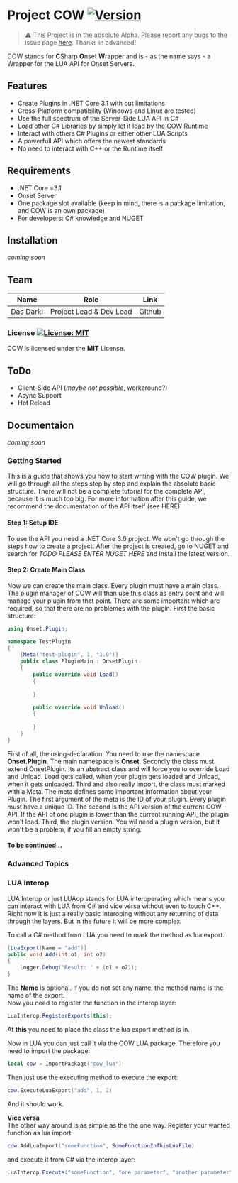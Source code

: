 # Project COW [![Version](https://img.shields.io/badge/version-1.0%3A0-green)](https://github.com/DasDarki/COW)

> :warning: This Project is in the absolute Alpha. Please report any bugs to the issue page [here](https://github.com/DasDarki/COW/issues). Thanks in advanced!

COW stands for **C**Sharp **O**nset **W**rapper and is - as the name says - a Wrapper for the LUA API for Onset Servers.

## Features
  - Create Plugins in .NET Core 3.1 with out limitations
  - Cross-Platform compatibility (Windows and Linux are tested)
  - Use the full spectrum of the Server-Side LUA API in C#
  - Load other C# Libraries by simply let it load by the COW Runtime
  - Interact with others C# Plugins or either other LUA Scripts
  - A powerfull API which offers the newest standards
  - No need to interact with C++ or the Runtime itself


## Requirements
  - .NET Core =3.1
  - Onset Server
  - One package slot available (keep in mind, there is a package limitation, and COW is an own package)
  - For developers: C# knowledge and NUGET

## Installation
*coming soon*

## Team
Name  | Role | Link
------------- | -------------| -------------
Das Darki  | Project Lead & Dev Lead | [Github](https://github.com/DasDarki/)

### License [![License: MIT](https://img.shields.io/badge/License-MIT-yellow.svg)](https://opensource.org/licenses/MIT)
COW is licensed under the **MIT** License.

## ToDo
- Client-Side API (*maybe not possible*, workaround?)
- Async Support
- Hot Reload

## Documentaion
*coming soon*

### Getting Started
This is a guide that shows you how to start writing with the COW plugin. We will go through all the steps step by step and explain the absolute basic structure. There will not be a complete tutorial for the complete API, because it is much too big. For more information after this guide, we recommend the documentation of the API itself (see HERE)

#### Step 1: Setup IDE
To use the API you need a .NET Core 3.0 project. We won't go through the steps how to create a project. After the project is created, go to NUGET and search for *TODO PLEASE ENTER NUGET HERE* and install the latest version.

#### Step 2: Create Main Class
Now we can create the main class. Every plugin must have a main class. The plugin manager of COW will than use this class as entry point and will manage your plugin from that point. There are some important which are required, so that there are no problemes with the plugin.
First the basic structure:
```csharp
using Onset.Plugin;

namespace TestPlugin
{
    [Meta("test-plugin", 1, "1.0")]
    public class PluginMain : OnsetPlugin
    {
        public override void Load()
        {
            
        }

        public override void Unload()
        {
            
        }
    }
}
```
First of all, the using-declaration. You need to use the namespace **Onset.Plugin**. The main namespace is **Onset**.
Secondly the class must extend OnsetPlugin. Its an abstract class and will force you to override Load and Unload. Load gets called, when your plugin gets loaded and Unload, when it gets unloaded.
Third and also really import, the class must marked with a Meta. The meta defines some important information about your Plugin. The first argument of the meta is the ID of your plugin. Every plugin must have a unique ID. The second is the API version of the current COW API. If the API of one plugin is lower than the current running API, the plugin won't load. Third, the plugin version. You wil need a plugin version, but it won't be a problem, if you fill an empty string.

#### To be continued...

### Advanced Topics
### LUA Interop
LUA Interop or just LUAop stands for LUA interoperating which means you can interact with LUA from C# and vice versa without even to touch C++. Right now it is just a really basic interoping without any returning of data through the layers. But in the future it will be more complex.    
     
To call a C# method from LUA you need to mark the method as lua export.    
```csharp
[LuaExport(Name = "add")]
public void Add(int o1, int o2)
{
    Logger.Debug("Result: " + (o1 + o2));
}
```
The **Name** is optional. If you do not set any name, the method name is the name of the export.     
Now you need to register the function in the interop layer:    
```csharp
LuaInterop.RegisterExports(this);
```
At **this** you need to place the class the lua export method is in.     
     
Now in LUA you can just call it via the COW LUA package. Therefore you need to import the package:
```lua
local cow = ImportPackage("cow_lua")
```
Then just use the executing method to execute the export:
```lua
cow.ExecuteLuaExport("add", 1, 2)
```
And it should work.    
    
**Vice versa**    
The other way around is as simple as the the one way. Register your wanted function as lua import:
```lua
cow.AddLuaImport("someFunction", SomeFunctionInThisLuaFile)
```
and execute it from C# via the interop layer:
```csharp
LuaInterop.Execute("someFunction", "one parameter", "another parameter");
```
